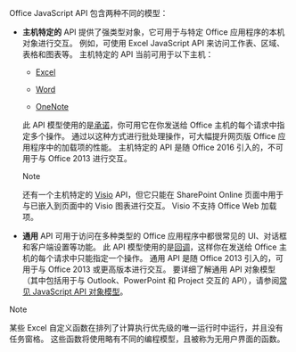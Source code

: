Office JavaScript API 包含两种不同的模型：

- **主机特定的** API 提供了强类型对象，它可用于与特定 Office 应用程序的本机对象进行交互。 例如，可使用 Excel JavaScript API 来访问工作表、区域、表格和图表等。 主机特定的 API 当前可用于以下主机：

    - [Excel](../reference/overview/excel-add-ins-reference-overview.md)

    - [Word](../reference/overview/word-add-ins-reference-overview.md)

    - [OneNote](../reference/overview/onenote-add-ins-javascript-reference.md)

    此 API 模型使用的是[承诺](https://developer.mozilla.org/docs/Web/JavaScript/Reference/Global_Objects/Promise)，你可用它在你发送给 Office 主机的每个请求中指定多个操作。 通过以这种方式进行批处理操作，可大幅提升网页版 Office 应用程序中的加载项的性能。 主机特定的 API 是随 Office 2016 引入的，不可用于与 Office 2013 进行交互。

    > [!NOTE]
    > 还有一个主机特定的 [Visio](../reference/overview/visio-javascript-reference-overview.md) API，但它只能在 SharePoint Online 页面中用于与已嵌入到页面中的 Visio 图表进行交互。 Visio 不支持 Office Web 加载项。

- **通用** API 可用于访问在多种类型的 Office 应用程序中都很常见的 UI、对话框和客户端设置等功能。 此 API 模型使用的是[回调](https://developer.mozilla.org/docs/Glossary/Callback_function)，这样你在发送给 Office 主机的每个请求中只能指定一个操作。 通用 API 是随 Office 2013 引入的，可用于与 Office 2013 或更高版本进行交互。 要详细了解通用 API 对象模型（其中包括用于与 Outlook、PowerPoint 和 Project 交互的 API），请参阅[常见 JavaScript API 对象模型](../develop/office-javascript-api-object-model.md)。

> [!NOTE]
> 某些 Excel 自定义函数在排列了计算执行优先级的唯一运行时中运行，并且没有任务窗格。 这些函数将使用略有不同的编程模型，且被称为无用户界面的函数。

